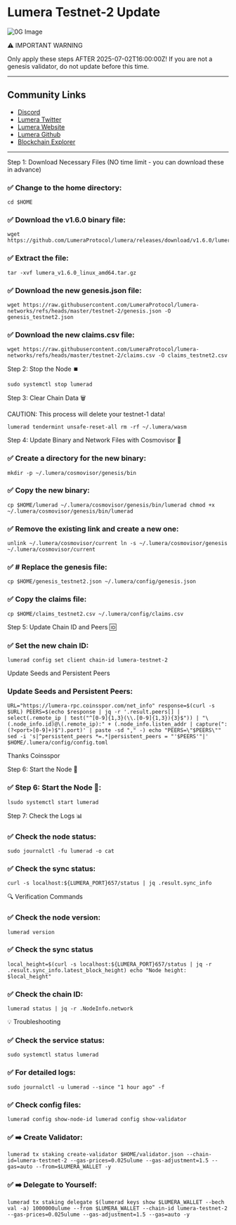 # Lumera Testnet-2 Update


![0G Image](https://pbs.twimg.com/profile_banners/1103325065503039489/1750799339/1500x500)

⚠️ IMPORTANT WARNING

Only apply these steps AFTER 2025-07-02T16:00:00Z! If you are not a genesis validator, do not update before this time.

---

## Community Links

- [Discord](https://discord.gg/s8YXtVRM)
- [Lumera Twitter](https://x.com/lumeraprotocol)
- [Lumera Website](https://lumera.io)
- [Lumera Github](https://github.com/LumeraProtocol/)
- [Blockchain Explorer](https://explorer.linqnode.com/lumera-testnet)

---

Step 1: Download Necessary Files (NO time limit - you can download these in advance)


  
### ✅ Change to the home directory:
```
cd $HOME
```

### ✅ Download the v1.6.0 binary file:
```
wget https://github.com/LumeraProtocol/lumera/releases/download/v1.6.0/lumera_v1.6.0_linux_amd64.tar.gz
```

### ✅ Extract the file:
```
tar -xvf lumera_v1.6.0_linux_amd64.tar.gz
```

### ✅ Download the new genesis.json file:
```
wget https://raw.githubusercontent.com/LumeraProtocol/lumera-networks/refs/heads/master/testnet-2/genesis.json -O genesis_testnet2.json
```

### ✅ Download the new claims.csv file:
```
wget https://raw.githubusercontent.com/LumeraProtocol/lumera-networks/refs/heads/master/testnet-2/claims.csv -O claims_testnet2.csv
```

Step 2: Stop the Node ⏹️

```
sudo systemctl stop lumerad
```

Step 3: Clear Chain Data 🗑️

CAUTION: This process will delete your testnet-1 data!

```
lumerad tendermint unsafe-reset-all rm -rf ~/.lumera/wasm
```

Step 4: Update Binary and Network Files with Cosmovisor 🔄

### ✅ Create a directory for the new binary:
```
mkdir -p ~/.lumera/cosmovisor/genesis/bin
```

### ✅ Copy the new binary:
```
cp $HOME/lumerad ~/.lumera/cosmovisor/genesis/bin/lumerad chmod +x ~/.lumera/cosmovisor/genesis/bin/lumerad
```

### ✅ Remove the existing link and create a new one:
```
unlink ~/.lumera/cosmovisor/current ln -s ~/.lumera/cosmovisor/genesis ~/.lumera/cosmovisor/current
```

### ✅ # Replace the genesis file:
```
cp $HOME/genesis_testnet2.json ~/.lumera/config/genesis.json
```

### ✅ Copy the claims file:
```
cp $HOME/claims_testnet2.csv ~/.lumera/config/claims.csv
```

Step 5: Update Chain ID and Peers 🆔


### ✅ Set the new chain ID:
```
lumerad config set client chain-id lumera-testnet-2
```

Update Seeds and Persistent Peers

### Update Seeds and Persistent Peers:
```
URL="https://lumera-rpc.coinsspor.com/net_info" response=$(curl -s $URL) PEERS=$(echo $response | jq -r '.result.peers[] | select(.remote_ip | test("^[0-9]{1,3}(\\.[0-9]{1,3}){3}$")) | "\(.node_info.id)@\(.remote_ip):" + (.node_info.listen_addr | capture(":(?<port>[0-9]+)$").port)' | paste -sd "," -) echo "PEERS=\"$PEERS\"" sed -i 's|^persistent_peers *=.*|persistent_peers = "'$PEERS'"|' $HOME/.lumera/config/config.toml
```

Thanks Coinsspor 

Step 6: Start the Node 🚀

### ✅ Step 6: Start the Node 🚀:
```
lsudo systemctl start lumerad
```

Step 7: Check the Logs 📊
### ✅ Check the node status:
```
sudo journalctl -fu lumerad -o cat
```

### ✅ Check the sync status:
```
curl -s localhost:${LUMERA_PORT}657/status | jq .result.sync_info
```

🔍 Verification Commands

### ✅ Check the node version:
```
lumerad version
```

### ✅ Check the sync status
```
local_height=$(curl -s localhost:${LUMERA_PORT}657/status | jq -r .result.sync_info.latest_block_height) echo "Node height: $local_height"
```

### ✅ Check the chain ID:
```
lumerad status | jq -r .NodeInfo.network
```

💡 Troubleshooting

### ✅ Check the service status:
```
sudo systemctl status lumerad
```
### ✅ For detailed logs:
```
sudo journalctl -u lumerad --since "1 hour ago" -f
```

### ✅ Check config files:
```
lumerad config show-node-id lumerad config show-validator
```

### ✅ ➡️ Create Validator:
```
lumerad tx staking create-validator $HOME/validator.json --chain-id=lumera-testnet-2 --gas-prices=0.025ulume --gas-adjustment=1.5 --gas=auto --from=$LUMERA_WALLET -y
```

### ✅ ➡️ Delegate to Yourself:
```
lumerad tx staking delegate $(lumerad keys show $LUMERA_WALLET --bech val -a) 1000000ulume --from $LUMERA_WALLET --chain-id lumera-testnet-2 --gas-prices=0.025ulume --gas-adjustment=1.5 --gas=auto -y 
```

